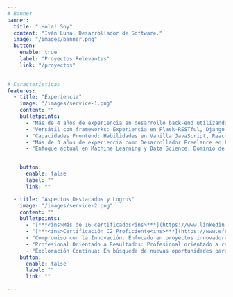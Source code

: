 ```yaml
---
# Banner
banner:
  title: "¡Hola! Soy"
  content: "Iván Luna. Desarrollador de Software."
  image: "/images/banner.png"
  button:
    enable: true
    label: "Proyectos Relevantes"
    link: "/proyectos"
  

# Características
features:
  - title: "Experiencia"
    image: "/images/service-1.png"
    content: ""
    bulletpoints:
      - "Más de 4 años de experiencia en desarrollo back-end utilizando Python."
      - "Versátil con frameworks: Experiencia en Flask-RESTful, Django REST y Node.js, así como en librerías como NumPy, Scikit-learn, TensorFlow, y otras."
      - "Capacidades Frontend: Habilidades en Vanilla JavaScript, React, Astro, Next, Vue, Vite y Nuxt."
      - "Más de 3 años de experiencia como Desarrollador Freelance en Fiverr."
      - "Enfoque actual en Machine Learning y Data Science: Dominio de nuevos frameworks y exploración de conceptos avanzados."


    button:
      enable: false
      label: ""
      link: ""

  - title: "Aspectos Destacados y Logros"
    image: "/images/service-2.png"
    content: ""
    bulletpoints:
      - "[***<ins>Más de 16 certificados<ins>***](https://www.linkedin.com/in/ivanluna-dev/details/certifications/) de Jet Brains Academy."
      - "[***<ins>Certificación C2 Proficiente<ins>***](https://www.efset.org/cert/d4vAsK) en EF International Language Centers."
      - "Compromiso con la Innovación: Enfocado en proyectos innovadores que reflejen mi creatividad y dedicación."
      - "Profesional Orientado a Resultados: Profesional orientado a resultados comprobados, ofreciendo soluciones efectivas."
      - "Exploración Continua: En búsqueda de nuevas oportunidades para desafiar mis habilidades y crecer profesionalmente."
    button:
      enable: false
      label: ""
      link: ""

---
```

